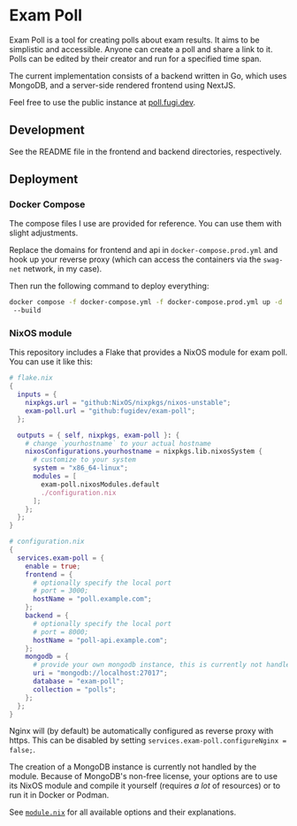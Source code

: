 # Exam Poll

Exam Poll is a tool for creating polls about exam results. It aims to be simplistic and accessible. Anyone can create a poll and share a link to it. Polls can be edited by their creator and run for a specified time span.

The current implementation consists of a backend written in Go, which uses MongoDB, and a server-side rendered frontend using NextJS.

Feel free to use the public instance at [poll.fugi.dev](https://poll.fugi.dev).

## Development

See the README file in the frontend and backend directories, respectively.

## Deployment

### Docker Compose

The compose files I use are provided for reference. You can use them with slight adjustments.

Replace the domains for frontend and api in `docker-compose.prod.yml` and hook up your reverse proxy (which can access the containers via the `swag-net` network, in my case).

Then run the following command to deploy everything:

```sh
docker compose -f docker-compose.yml -f docker-compose.prod.yml up -d
 --build
```

### NixOS module

This repository includes a Flake that provides a NixOS module for exam poll. You can use it like this:

```nix
# flake.nix
{
  inputs = {
    nixpkgs.url = "github:NixOS/nixpkgs/nixos-unstable";
    exam-poll.url = "github:fugidev/exam-poll";
  };

  outputs = { self, nixpkgs, exam-poll }: {
    # change `yourhostname` to your actual hostname
    nixosConfigurations.yourhostname = nixpkgs.lib.nixosSystem {
      # customize to your system
      system = "x86_64-linux";
      modules = [
        exam-poll.nixosModules.default
        ./configuration.nix
      ];
    };
  };
}
```

```nix
# configuration.nix
{
  services.exam-poll = {
    enable = true;
    frontend = {
      # optionally specify the local port
      # port = 3000;
      hostName = "poll.example.com";
    };
    backend = {
      # optionally specify the local port
      # port = 8000;
      hostName = "poll-api.example.com";
    };
    mongodb = {
      # provide your own mongodb instance, this is currently not handled by the module
      uri = "mongodb://localhost:27017";
      database = "exam-poll";
      collection = "polls";
    };
  };
}
```

Nginx will (by default) be automatically configured as reverse proxy with https. This can be disabled by setting `services.exam-poll.configureNginx = false;`.

The creation of a MongoDB instance is currently not handled by the module. Because of MongoDB's non-free license, your options are to use its NixOS module and compile it yourself (requires _a lot_ of resources) or to run it in Docker or Podman.

See [`module.nix`](module.nix) for all available options and their explanations.
